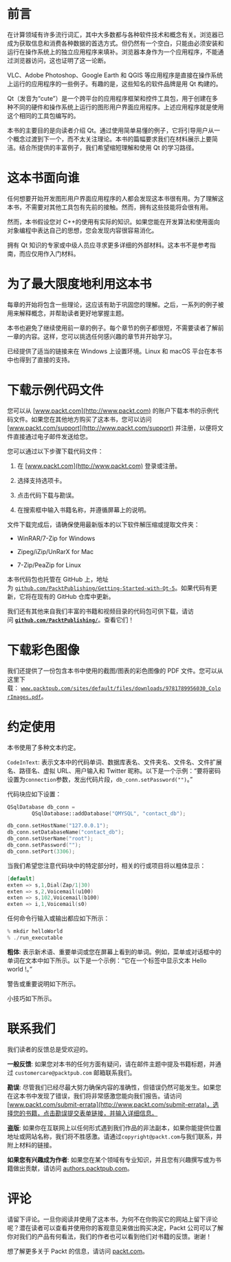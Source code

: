 # 前言

在计算领域有许多流行词汇，其中大多数都与各种软件技术和概念有关。浏览器已成为获取信息和消费各种数据的首选方式。但仍然有一个空白，只能由必须安装和运行在操作系统上的独立应用程序来填补。浏览器本身作为一个应用程序，不能通过浏览器访问，这也证明了这一论断。

VLC、Adobe Photoshop、Google Earth 和 QGIS 等应用程序是直接在操作系统上运行的应用程序的一些例子。有趣的是，这些知名的软件品牌是用 Qt 构建的。

Qt（发音为“cute”）是一个跨平台的应用程序框架和控件工具包，用于创建在多种不同的硬件和操作系统上运行的图形用户界面应用程序。上述应用程序就是使用这个相同的工具包编写的。

本书的主要目的是向读者介绍 Qt。通过使用简单易懂的例子，它将引导用户从一个概念过渡到下一个，而不太关注理论。本书的篇幅要求我们在材料展示上要简洁。结合所提供的丰富例子，我们希望缩短理解和使用 Qt 的学习路径。

# 这本书面向谁

任何想要开始开发图形用户界面应用程序的人都会发现这本书很有用。为了理解这本书，不需要对其他工具包有先前的接触。然而，拥有这些技能将会很有用。

然而，本书假设您对 C++的使用有实际的知识。如果您能在开发算法和使用面向对象编程中表达自己的思想，您会发现内容很容易消化。

拥有 Qt 知识的专家或中级人员应寻求更多详细的外部材料。这本书不是参考指南，而应仅用作入门材料。

# 为了最大限度地利用这本书

每章的开始将包含一些理论，这应该有助于巩固您的理解。之后，一系列的例子被用来解释概念，并帮助读者更好地掌握主题。

本书也避免了继续使用前一章的例子。每个章节的例子都很短，不需要读者了解前一章的内容。这样，您可以挑选任何感兴趣的章节并开始学习。

已经提供了适当的链接来在 Windows 上设置环境。Linux 和 macOS 平台在本书中也得到了直接的支持。

# 下载示例代码文件

您可以从 [www.packt.com](http://www.packt.com) 的账户下载本书的示例代码文件。如果您在其他地方购买了这本书，您可以访问 [www.packt.com/support](http://www.packt.com/support) 并注册，以便将文件直接通过电子邮件发送给您。

您可以通过以下步骤下载代码文件：

1.  在 [www.packt.com](http://www.packt.com) 登录或注册。

1.  选择支持选项卡。

1.  点击代码下载与勘误。

1.  在搜索框中输入书籍名称，并遵循屏幕上的说明。

文件下载完成后，请确保使用最新版本的以下软件解压缩或提取文件夹：

+   WinRAR/7-Zip for Windows

+   Zipeg/iZip/UnRarX for Mac

+   7-Zip/PeaZip for Linux

本书代码包也托管在 GitHub 上，地址为 [`github.com/PacktPublishing/Getting-Started-with-Qt-5`](https://github.com/PacktPublishing/Getting-Started-with-Qt-5)。如果代码有更新，它将在现有的 GitHub 仓库中更新。

我们还有其他来自我们丰富的书籍和视频目录的代码包可供下载，请访问 **[`github.com/PacktPublishing/`](https://github.com/PacktPublishing/)**。查看它们！

# 下载彩色图像

我们还提供了一份包含本书中使用的截图/图表的彩色图像的 PDF 文件。您可以从这里下载： [`www.packtpub.com/sites/default/files/downloads/9781789956030_ColorImages.pdf`](https://www.packtpub.com/sites/default/files/downloads/9781789956030_ColorImages.pdf)。

# 约定使用

本书使用了多种文本约定。

`CodeInText`: 表示文本中的代码单词、数据库表名、文件夹名、文件名、文件扩展名、路径名、虚拟 URL、用户输入和 Twitter 昵称。以下是一个示例：“要将密码设置为`connection`参数，发出代码片段，`db_conn.setPassword("")`。”

代码块应如下设置：

```cpp
QSqlDatabase db_conn =
        QSqlDatabase::addDatabase("QMYSQL", "contact_db");

db_conn.setHostName("127.0.0.1");
db_conn.setDatabaseName("contact_db");
db_conn.setUserName("root");
db_conn.setPassword("");
db_conn.setPort(3306);

```

当我们希望您注意代码块中的特定部分时，相关的行或项目将以粗体显示：

```cpp
[default]
exten => s,1,Dial(Zap/1|30)
exten => s,2,Voicemail(u100)
exten => s,102,Voicemail(b100)
exten => i,1,Voicemail(s0)
```

任何命令行输入或输出都应如下所示：

```cpp
% mkdir helloWorld
% ./run_executable
```

**粗体**: 表示新术语、重要单词或您在屏幕上看到的单词。例如，菜单或对话框中的单词在文本中如下所示。以下是一个示例：“它在一个标签中显示文本 Hello world !。”

警告或重要说明如下所示。

小技巧如下所示。

# 联系我们

我们读者的反馈总是受欢迎的。

**一般反馈**: 如果您对本书的任何方面有疑问，请在邮件主题中提及书籍标题，并通过 `customercare@packtpub.com` 邮箱联系我们。

**勘误**: 尽管我们已经尽最大努力确保内容的准确性，但错误仍然可能发生。如果您在这本书中发现了错误，我们将非常感激您能向我们报告。请访问 [www.packt.com/submit-errata](http://www.packt.com/submit-errata)，选择您的书籍，点击勘误提交表单链接，并输入详细信息。

**盗版**: 如果你在互联网上以任何形式遇到我们作品的非法副本，如果你能提供位置地址或网站名称，我们将不胜感激。请通过`copyright@packt.com`与我们联系，并附上材料的链接。

**如果您有兴趣成为作者**: 如果您在某个领域有专业知识，并且您有兴趣撰写或为书籍做出贡献，请访问 [authors.packtpub.com](http://authors.packtpub.com/)。

# 评论

请留下评论。一旦你阅读并使用了这本书，为何不在你购买它的网站上留下评论呢？潜在读者可以查看并使用你的客观意见来做出购买决定，Packt 公司可以了解你对我们的产品有何看法，我们的作者也可以看到他们对书籍的反馈。谢谢！

想了解更多关于 Packt 的信息，请访问 [packt.com](http://www.packt.com/)。
